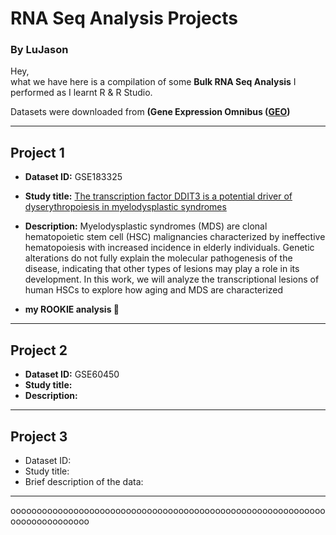 # RNA Seq Analysis Projects
### By LuJason

Hey,  
what we have here is a compilation of some **Bulk RNA Seq Analysis** I performed as I learnt R & R Studio.  

Datasets were downloaded from **(Gene Expression Omnibus ([GEO](https://www.ncbi.nlm.nih.gov/geo/))**  

--- 

## Project 1  
- **Dataset ID:** GSE183325 
- **Study title:** [The transcription factor DDIT3 is a potential driver of dyserythropoiesis in myelodysplastic syndromes](https://doi.org/10.1038/s41467-022-35192-7)  
- **Description:** Myelodysplastic syndromes (MDS) are clonal hematopoietic stem cell (HSC) malignancies characterized by ineffective hematopoiesis with increased incidence in elderly individuals. Genetic alterations do not fully explain the molecular pathogenesis of the disease, indicating that other types of lesions may play a role in its development. In this work, we will analyze the transcriptional lesions of human HSCs to explore how aging and MDS are characterized

-  **my ROOKIE analysis 🤡**
---

## Project 2  
- **Dataset ID:** GSE60450
- **Study title:** 
- **Description:**
  
---

## Project 3  
- Dataset ID: 
- Study title:
- Brief description of the data:

  
---  
ooooooooooooooooooooooooooooooooooooooooooooooooooooooooooooooooooooooooooo
